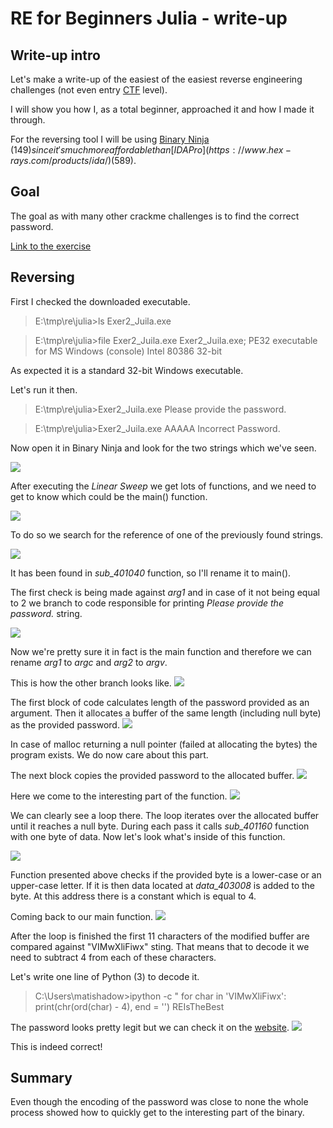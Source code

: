 # RE for Beginners Julia - write-up

## Write-up intro
Let's make a write-up of the easiest of the easiest reverse engineering challenges (not even entry [CTF](https://ctftime.org/ctf-wtf/) level).  

I will show you how I, as a total beginner, approached it and how I made it through.

For the reversing tool I will be using [Binary Ninja](https://binary.ninja/) ($149) since it's much more affordable than [IDA Pro](https://www.hex-rays.com/products/ida/) ($589).

## Goal
The goal as with many other crackme challenges is to find the correct password.

[Link to the exercise](https://www.begin.re/julia)

## Reversing

First I checked the downloaded executable. 
> E:\tmp\re\julia>ls
> Exer2_Juila.exe

> E:\tmp\re\julia>file Exer2_Juila.exe 
> Exer2_Juila.exe; PE32 executable for MS Windows (console) Intel 80386 32-bit

As expected it is a standard 32-bit Windows executable.

Let's run it then.

> E:\tmp\re\julia>Exer2_Juila.exe
> Please provide the password.

> E:\tmp\re\julia>Exer2_Juila.exe AAAAA
> Incorrect Password.

Now open it in Binary Ninja and look for the two strings which we've seen.

![](https://matishadow.files.wordpress.com/2019/01/strings.png)

After executing the _Linear Sweep_ we get lots of functions, and we need to get to know which could be the main() function.

![](https://matishadow.files.wordpress.com/2019/01/binaryninja_2019-01-27_14-27-27.png)

To do so we search for the reference of one of the previously found strings.

![](https://matishadow.files.wordpress.com/2019/01/binaryninja_2019-01-27_14-32-18.png)

It has been found in _sub\_401040_ function, so I'll rename it to main().

The first check is being made against _arg1_ and in case of it not being equal to 2 we branch to code responsible for printing _Please provide the password._ string.

![](https://matishadow.files.wordpress.com/2019/01/binaryninja_2019-01-27_14-44-06.png)

Now we're pretty sure it in fact is the main function and therefore we can rename _arg1_ to _argc_ and _arg2_ to _argv_.

This is how the other branch looks like.
![](https://matishadow.files.wordpress.com/2019/01/binaryninja_2019-01-27_14-51-38.png)

The first block of code calculates length of the password provided as an argument.
Then it allocates a buffer of the same length (including null byte) as the provided password.
![](https://matishadow.files.wordpress.com/2019/01/binaryninja_2019-01-27_15-35-34.png)

In case of malloc returning a null pointer (failed at allocating the bytes) the program exists.
We do now care about this part.

The next block copies the provided password to the allocated buffer.
![](https://matishadow.files.wordpress.com/2019/01/binaryninja_2019-01-27_15-43-54.png)

Here we come to the interesting part of the function.
![](https://matishadow.files.wordpress.com/2019/01/binaryninja_2019-01-27_15-46-35.png)

We can clearly see a loop there. The loop iterates over the allocated buffer until it reaches a null byte. 
During each pass it calls _sub\_401160_ function with one byte of data. 
Now let's look what's inside of this function.

![](https://matishadow.files.wordpress.com/2019/01/binaryninja_2019-01-27_16-31-33.png)

Function presented above checks if the provided byte is a lower-case or an upper-case letter. 
If it is then data located at _data\_403008_ is added to the byte.
At this address there is a constant which is equal to 4.

Coming back to our main function.
![](https://matishadow.files.wordpress.com/2019/01/binaryninja_2019-01-27_16-36-24.png)

After the loop is finished the first 11 characters of the modified buffer are compared against "VIMwXliFiwx" sting. 
That means that to decode it we need to subtract 4 from each of these characters.

Let's write one line of Python (3) to decode it.
> C:\Users\matishadow>ipython -c " for char in 'VIMwXliFiwx': print(chr(ord(char) - 4), end = '')
> REIsTheBest

The password looks pretty legit but we can check it on the [website](https://www.begin.re/julia).
![](https://matishadow.files.wordpress.com/2019/01/chrome_2019-01-27_16-45-29.png)

This is indeed correct!


## Summary

Even though the encoding of the password was close to none the whole process showed how to quickly get to the interesting part of the binary.